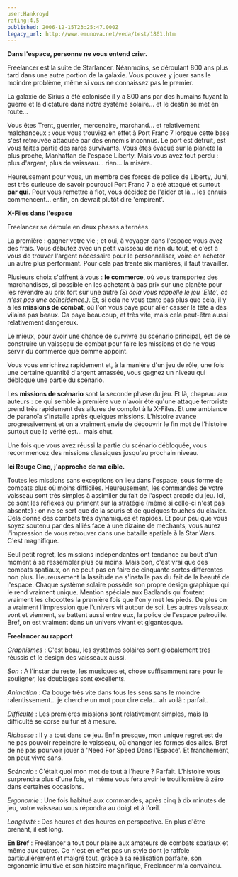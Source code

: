 ```yaml
---
user:Hankroyd
rating:4.5
published: 2006-12-15T23:25:47.000Z
legacy_url: http://www.emunova.net/veda/test/1861.htm
---
```

**Dans l'espace, personne ne vous entend crier.**  

  

Freelancer est la suite de Starlancer. Néanmoins, se déroulant 800 ans plus tard dans une autre portion de la galaxie. Vous pouvez y jouer sans le moindre problème, même si vous ne connaissez pas le premier.  

  

La galaxie de Sirius a été colonisée il y a 800 ans par des humains fuyant la guerre et la dictature dans notre système solaire... et le destin se met en route...  

  

Vous êtes Trent, guerrier, mercenaire, marchand... et relativement malchanceux : vous vous trouviez en effet à Port Franc 7 lorsque cette base s'est retrouvée attaquée par des ennemis inconnus. Le port est détruit, est vous faites partie des rares survivants. Vous êtes évacué sur la planète la plus proche, Manhattan de l'espace Liberty. Mais vous avez tout perdu : plus d'argent, plus de vaisseau... rien... la misère.  

  

Heureusement pour vous, un membre des forces de police de Liberty, Juni, est très curieuse de savoir pourquoi Port Franc 7 a été attaqué et surtout **par qui**. Pour vous remettre à flot, vous décidez de l'aider et là... les ennuis commencent... enfin, on devrait plutôt dire 'empirent'.  

  

  

**X-Files dans l'espace**  

  

Freelancer se déroule en deux phases alternées.  

  

La première : gagner votre vie ; et oui, à voyager dans l'espace vous avez des frais. Vous débutez avec un petit vaisseau de rien du tout, et c'est à vous de trouver l'argent nécessaire pour le personnaliser, voire en acheter un autre plus performant. Pour cela pas trente six manières, il faut travailler.  

Plusieurs choix s'offrent à vous : **le commerce**, où vous transportez des marchandises, si possible en les achetant à bas prix sur une planète pour les revendre au prix fort sur une autre _(Si cela vous rappelle le jeu 'Elite', ce n'est pas une coïncidence.)_. Et, si cela ne vous tente pas plus que cela, il y a les **missions de combat**, où l'on vous paye pour aller casser la tête à des vilains pas beaux. Ca paye beaucoup, et très vite, mais cela peut-être aussi relativement dangereux.  

  

Le mieux, pour avoir une chance de survivre au scénario principal, est de se construire un vaisseau de combat pour faire les missions et de ne vous servir du commerce que comme appoint.  

  

Vous vous enrichirez rapidement et, à la manière d'un jeu de rôle, une fois une certaine quantité d'argent amassée, vous gagnez un niveau qui débloque une partie du scénario.  

  

Les **missions de scénario** sont la seconde phase du jeu. Et là, chapeau aux auteurs : ce qui semble à première vue n'avoir été qu'une attaque terroriste prend très rapidement des allures de complot à la X-Files. Et une ambiance de paranoïa s'installe après quelques missions. L'histoire avance progressivement et on a vraiment envie de découvrir le fin mot de l'histoire surtout que la vérité est... mais chut.  

  

Une fois que vous avez réussi la partie du scénario débloquée, vous recommencez des missions classiques jusqu'au prochain niveau.  

  

  

**Ici Rouge Cinq, j'approche de ma cible.**  

  

Toutes les missions sans exceptions on lieu dans l'espace, sous forme de combats plus où moins difficiles. Heureusement, les commandes de votre vaisseau sont très simples à assimiler du fait de l'aspect arcade du jeu. Ici, ce sont les réflexes qui priment sur la stratégie (même si celle-ci n'est pas absente) : on ne se sert que de la souris et de quelques touches du clavier. Cela donne des combats très dynamiques et rapides. Et pour peu que vous soyez soutenu par des alliés face à une dizaine de méchants, vous aurez l'impression de vous retrouver dans une bataille spatiale à la Star Wars. C'est magnifique.  

  

Seul petit regret, les missions indépendantes ont tendance au bout d'un moment à se ressembler plus ou moins. Mais bon, c'est vrai que des combats spatiaux, on ne peut pas en faire de cinquante sortes différentes non plus. Heureusement la lassitude ne s'installe pas du fait de la beauté de l'espace. Chaque système solaire possède son propre design graphique qui le rend vraiment unique. Mention spéciale aux Badlands qui foutent vraiment les chocottes la première fois que l'on y met les pieds. De plus on a vraiment l'impression que l'univers vit autour de soi. Les autres vaisseaux vont et viennent, se battent aussi entre eux, la police de l'espace patrouille. Bref, on est vraiment dans un univers vivant et gigantesque.  

  

  

**Freelancer au rapport**  

  

_Graphismes_ : C'est beau, les systèmes solaires sont globalement très réussis et le design des vaisseaux aussi.  

  

_Son_ : A l'instar du reste, les musiques et, chose suffisamment rare pour le souligner, les doublages sont excellents.  

  

_Animation_ : Ca bouge très vite dans tous les sens sans le moindre ralentissement... je cherche un mot pour dire cela... ah voilà : parfait.  

  

_Difficulté_ : Les premières missions sont relativement simples, mais la difficulté se corse au fur et à mesure.  

  

_Richesse_ : Il y a tout dans ce jeu. Enfin presque, mon unique regret est de ne pas pouvoir repeindre le vaisseau, où changer les formes des ailes. Bref de ne pas pourvoir jouer à 'Need For Speed Dans l'Espace'. Et franchement, on peut vivre sans.  

  

_Scénario_ : C'était quoi mon mot de tout à l'heure ? Parfait. L'histoire vous surprendra plus d'une fois, et même vous fera avoir le trouillomètre à zéro dans certaines occasions.  

  

_Ergonomie_ : Une fois habitué aux commandes, après cinq à dix minutes de jeu, votre vaisseau vous répondra au doigt et à l'œil.  

  

_Longévité_ : Des heures et des heures en perspective. En plus d'être prenant, il est long.  

  

**En Bref** : Freelancer a tout pour plaire aux amateurs de combats spatiaux et même aux autres. Ce n'est en effet pas un style dont je raffole particulièrement et malgré tout, grâce à sa réalisation parfaite, son ergonomie intuitive et son histoire magnifique, Freelancer m'a convaincu.